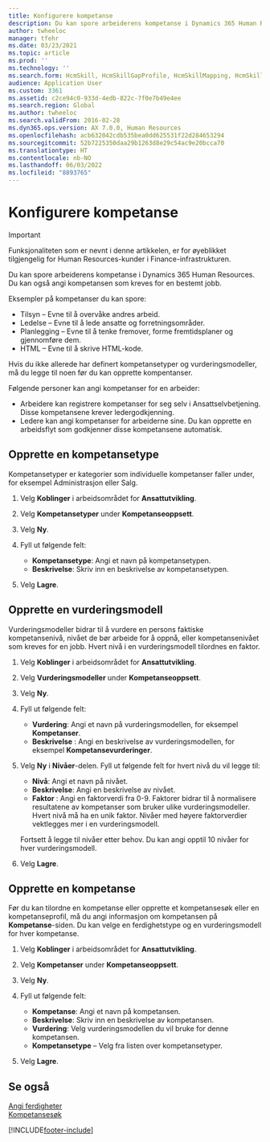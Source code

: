 ```yaml
---
title: Konfigurere kompetanse
description: Du kan spore arbeiderens kompetanse i Dynamics 365 Human Resources. Du kan også angi kompetansen som kreves for en bestemt jobb.
author: twheeloc
manager: tfehr
ms.date: 03/23/2021
ms.topic: article
ms.prod: ''
ms.technology: ''
ms.search.form: HcmSkill, HcmSkillGapProfile, HcmSkillMapping, HcmSkillType, HcmEmployeeDevelopmentWorkspace
audience: Application User
ms.custom: 3361
ms.assetid: c2ce94c0-933d-4edb-822c-7f0e7b49e4ee
ms.search.region: Global
ms.author: twheeloc
ms.search.validFrom: 2016-02-28
ms.dyn365.ops.version: AX 7.0.0, Human Resources
ms.openlocfilehash: acb632042cdb535bea0dd625531f22d284653294
ms.sourcegitcommit: 52b7225350daa29b1263d8e29c54ac9e20bcca70
ms.translationtype: HT
ms.contentlocale: nb-NO
ms.lasthandoff: 06/03/2022
ms.locfileid: "8893765"
---
```

# <a name="configure-skills"></a>Konfigurere kompetanse

> [!IMPORTANT]
> Funksjonaliteten som er nevnt i denne artikkelen, er for øyeblikket tilgjengelig for Human Resources-kunder i Finance-infrastrukturen.  


Du kan spore arbeiderens kompetanse i Dynamics 365 Human Resources. Du kan også angi kompetansen som kreves for en bestemt jobb.

Eksempler på kompetanser du kan spore:

- Tilsyn – Evne til å overvåke andres arbeid.
- Ledelse – Evne til å lede ansatte og forretningsområder.
- Planlegging – Evne til å tenke fremover, forme fremtidsplaner og gjennomføre dem.
- HTML – Evne til å skrive HTML-kode.

Hvis du ikke allerede har definert kompetansetyper og vurderingsmodeller, må du legge til noen før du kan opprette kompentanser.

Følgende personer kan angi kompetanser for en arbeider:

- Arbeidere kan registrere kompetanser for seg selv i Ansattselvbetjening. Disse kompetansene krever ledergodkjenning.
- Ledere kan angi kompetanser for arbeiderne sine. Du kan opprette en arbeidsflyt som godkjenner disse kompetansene automatisk.

## <a name="create-a-skill-type"></a>Opprette en kompetansetype

Kompetansetyper er kategorier som individuelle kompetanser faller under, for eksempel Administrasjon eller Salg.

1. Velg **Koblinger** i arbeidsområdet for **Ansattutvikling**.

2. Velg **Kompetansetyper** under **Kompetanseoppsett**.

3. Velg **Ny**.

4. Fyll ut følgende felt:

   - **Kompetansetype**: Angi et navn på kompetansetypen.
   - **Beskrivelse**: Skriv inn en beskrivelse av kompetansetypen.

5. Velg **Lagre**.

## <a name="create-a-rating-model"></a>Opprette en vurderingsmodell

Vurderingsmodeller bidrar til å vurdere en persons faktiske kompetansenivå, nivået de bør arbeide for å oppnå, eller kompetansenivået som kreves for en jobb. Hvert nivå i en vurderingsmodell tilordnes en faktor.

1. Velg **Koblinger** i arbeidsområdet for **Ansattutvikling**.

2. Velg **Vurderingsmodeller** under **Kompetanseoppsett**.

3. Velg **Ny**.

4. Fyll ut følgende felt:

   - **Vurdering**: Angi et navn på vurderingsmodellen, for eksempel **Kompetanser**.
   - **Beskrivelse** : Angi en beskrivelse av vurderingsmodellen, for eksempel **Kompetansevurderinger**.

5. Velg **Ny** i **Nivåer**-delen. Fyll ut følgende felt for hvert nivå du vil legge til:

   - **Nivå**: Angi et navn på nivået.
   - **Beskrivelse**: Angi en beskrivelse av nivået.
   - **Faktor** : Angi en faktorverdi fra 0-9. Faktorer bidrar til å normalisere resultatene av kompetanser som bruker ulike vurderingsmodeller. Hvert nivå må ha en unik faktor. Nivåer med høyere faktorverdier vektlegges mer i en vurderingsmodell.

   Fortsett å legge til nivåer etter behov. Du kan angi opptil 10 nivåer for hver vurderingsmodell.

6. Velg **Lagre**.

## <a name="create-a-skill"></a>Opprette en kompetanse

Før du kan tilordne en kompetanse eller opprette et kompetansesøk eller en kompetanseprofil, må du angi informasjon om kompetansen på **Kompetanse**-siden. Du kan velge en ferdighetstype og en vurderingsmodell for hver kompetanse.

1. Velg **Koblinger** i arbeidsområdet for **Ansattutvikling**.

2. Velg **Kompetanser** under **Kompetanseoppsett**.

3. Velg **Ny**.

4. Fyll ut følgende felt:

   - **Kompetanse**: Angi et navn på kompetansen.
   - **Beskrivelse**: Skriv inn en beskrivelse av kompetansen.
   - **Vurdering**: Velg vurderingsmodellen du vil bruke for denne kompetansen.
   - **Kompetansetype** – Velg fra listen over kompetansetyper.

5. Velg **Lagre**.

## <a name="see-also"></a>Se også

[Angi ferdigheter](hr-develop-enter-skills.md)<br>
[Kompetansesøk](hr-develop-map-skills.md)

[!INCLUDE[footer-include](../includes/footer-banner.md)]

